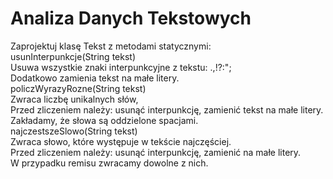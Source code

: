 # Analiza Danych Tekstowych
Zaprojektuj klasę Tekst z metodami statycznymi:  
usunInterpunkcje(String tekst)  
Usuwa wszystkie znaki interpunkcyjne z tekstu: .,!?:";  
Dodatkowo zamienia tekst na małe litery.    
policzWyrazyRozne(String tekst)  
Zwraca liczbę unikalnych słów,  
Przed zliczeniem należy: usunąć interpunkcję, zamienić tekst na małe litery.  
Zakładamy, że słowa są oddzielone spacjami.    
najczestszeSlowo(String tekst)  
Zwraca słowo, które występuje w tekście najczęściej.  
Przed zliczeniem należy: usunąć interpunkcję, zamienić na małe litery.  
W przypadku remisu zwracamy dowolne z nich.